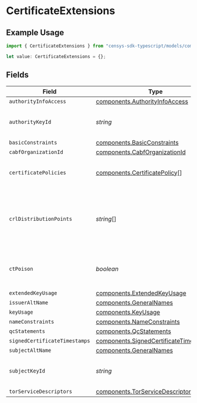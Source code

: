 # CertificateExtensions

## Example Usage

```typescript
import { CertificateExtensions } from "censys-sdk-typescript/models/components";

let value: CertificateExtensions = {};
```

## Fields

| Field                                                                                                                                                         | Type                                                                                                                                                          | Required                                                                                                                                                      | Description                                                                                                                                                   |
| ------------------------------------------------------------------------------------------------------------------------------------------------------------- | ------------------------------------------------------------------------------------------------------------------------------------------------------------- | ------------------------------------------------------------------------------------------------------------------------------------------------------------- | ------------------------------------------------------------------------------------------------------------------------------------------------------------- |
| `authorityInfoAccess`                                                                                                                                         | [components.AuthorityInfoAccess](../../models/components/authorityinfoaccess.md)                                                                              | :heavy_minus_sign:                                                                                                                                            | N/A                                                                                                                                                           |
| `authorityKeyId`                                                                                                                                              | *string*                                                                                                                                                      | :heavy_minus_sign:                                                                                                                                            | A key identifier, usually a digest of the DER-encoded SubjectPublicKeyInfo.                                                                                   |
| `basicConstraints`                                                                                                                                            | [components.BasicConstraints](../../models/components/basicconstraints.md)                                                                                    | :heavy_minus_sign:                                                                                                                                            | N/A                                                                                                                                                           |
| `cabfOrganizationId`                                                                                                                                          | [components.CabfOrganizationId](../../models/components/cabforganizationid.md)                                                                                | :heavy_minus_sign:                                                                                                                                            | N/A                                                                                                                                                           |
| `certificatePolicies`                                                                                                                                         | [components.CertificatePolicy](../../models/components/certificatepolicy.md)[]                                                                                | :heavy_minus_sign:                                                                                                                                            | The parsed id-ce-certificatePolicies extension (OID: 2.5.29.32).                                                                                              |
| `crlDistributionPoints`                                                                                                                                       | *string*[]                                                                                                                                                    | :heavy_minus_sign:                                                                                                                                            | The parsed id-ce-cRLDistributionPoints extension (OID: 2.5.29.31). Contents are a list of distributionPoint URLs; other distributionPoint types are omitted). |
| `ctPoison`                                                                                                                                                    | *boolean*                                                                                                                                                     | :heavy_minus_sign:                                                                                                                                            | Whether the certificate possesses the pre-certificate "poison" extension (OID: 1.3.6.1.4.1.11129.2.4.3).                                                      |
| `extendedKeyUsage`                                                                                                                                            | [components.ExtendedKeyUsage](../../models/components/extendedkeyusage.md)                                                                                    | :heavy_minus_sign:                                                                                                                                            | N/A                                                                                                                                                           |
| `issuerAltName`                                                                                                                                               | [components.GeneralNames](../../models/components/generalnames.md)                                                                                            | :heavy_minus_sign:                                                                                                                                            | N/A                                                                                                                                                           |
| `keyUsage`                                                                                                                                                    | [components.KeyUsage](../../models/components/keyusage.md)                                                                                                    | :heavy_minus_sign:                                                                                                                                            | N/A                                                                                                                                                           |
| `nameConstraints`                                                                                                                                             | [components.NameConstraints](../../models/components/nameconstraints.md)                                                                                      | :heavy_minus_sign:                                                                                                                                            | N/A                                                                                                                                                           |
| `qcStatements`                                                                                                                                                | [components.QcStatements](../../models/components/qcstatements.md)                                                                                            | :heavy_minus_sign:                                                                                                                                            | N/A                                                                                                                                                           |
| `signedCertificateTimestamps`                                                                                                                                 | [components.SignedCertificateTimestamp](../../models/components/signedcertificatetimestamp.md)[]                                                              | :heavy_minus_sign:                                                                                                                                            | N/A                                                                                                                                                           |
| `subjectAltName`                                                                                                                                              | [components.GeneralNames](../../models/components/generalnames.md)                                                                                            | :heavy_minus_sign:                                                                                                                                            | N/A                                                                                                                                                           |
| `subjectKeyId`                                                                                                                                                | *string*                                                                                                                                                      | :heavy_minus_sign:                                                                                                                                            | A key identifier, usually a digest of the DER-encoded SubjectPublicKeyInfo..                                                                                  |
| `torServiceDescriptors`                                                                                                                                       | [components.TorServiceDescriptor](../../models/components/torservicedescriptor.md)[]                                                                          | :heavy_minus_sign:                                                                                                                                            | N/A                                                                                                                                                           |